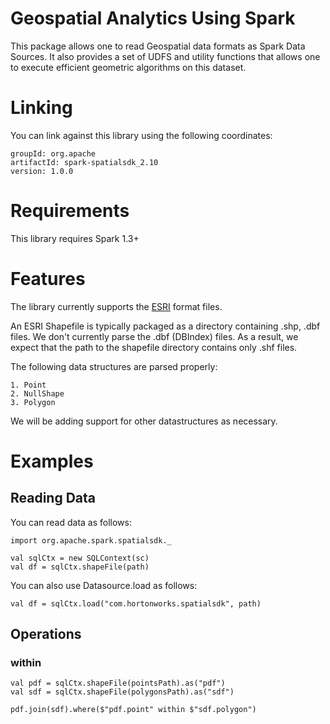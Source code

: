 # Geospatial Analytics Using Spark

This package allows one to read Geospatial data formats as Spark Data Sources. It also provides a set of UDFS and utility functions that allows one to execute efficient geometric algorithms on this dataset.

# Linking

You can link against this library using the following coordinates:

	groupId: org.apache
	artifactId: spark-spatialsdk_2.10
	version: 1.0.0

# Requirements

This library requires Spark 1.3+

# Features

The library currently supports the [ESRI](https://www.esri.com/library/whitepapers/pdfs/shapefile.pdf) format files.

An ESRI Shapefile is typically packaged as a directory containing .shp, .dbf files. We don't currently parse the .dbf (DBIndex) files. As a result, we expect that the path to the shapefile directory contains only .shf files.

The following data structures are parsed properly:

	1. Point
	2. NullShape
	3. Polygon

We will be adding support for other datastructures as necessary.

# Examples

## Reading Data

You can read data as follows:

	import org.apache.spark.spatialsdk._
	
	val sqlCtx = new SQLContext(sc)
	val df = sqlCtx.shapeFile(path)
   	
   	
You can also use Datasource.load as follows:

	val df = sqlCtx.load("com.hortonworks.spatialsdk", path)


## Operations

### within

	
	val pdf = sqlCtx.shapeFile(pointsPath).as("pdf")
	val sdf = sqlCtx.shapeFile(polygonsPath).as("sdf")
	
	pdf.join(sdf).where($"pdf.point" within $"sdf.polygon")

